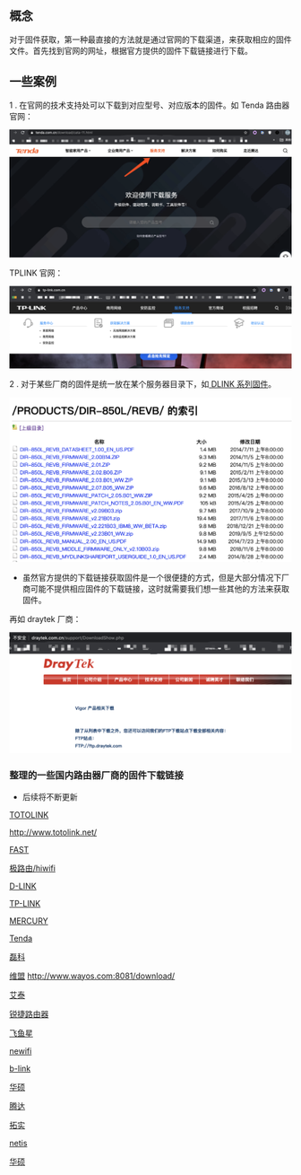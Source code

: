 ## 概念

对于固件获取，第一种最直接的方法就是通过官网的下载渠道，来获取相应的固件文件。首先找到官网的网址，根据官方提供的固件下载链接进行下载。

## 一些案例

1 . 在官网的技术支持处可以下载到对应型号、对应版本的固件。如 Tenda 路由器官网：

 ![](./img/pic1.png)

TPLINK 官网：
	
 
![](./img/pic2.png)

2 . 对于某些厂商的固件是统一放在某个服务器目录下，如[ DLINK 系列固件](ftp://ftp2.dlink.com/PRODUCTS/ " DLINK 系列固件")。

![](./img/pic3.png)

- 虽然官方提供的下载链接获取固件是一个很便捷的方式，但是大部分情况下厂商可能不提供相应固件的下载链接，这时就需要我们想一些其他的方法来获取固件。

再如 draytek 厂商：

![](./img/pic4.png)

### 整理的一些国内路由器厂商的固件下载链接

- 后续将不断更新

[TOTOLINK][152]

http://www.totolink.net/

[FAST][153]

[极路由/hiwifi][154]

[D-LINK][155]

[TP-LINK][156]

[MERCURY][157]

[Tenda][158]

[磊科][159]

[维盟][160]
http://www.wayos.com:8081/download/

[艾泰][161]

[锐捷路由器][162]

[飞鱼星][163]

[newifi][164]

[b-link][165]

[华硕][166]

[腾达][167]

[拓实][168]

[netis][169]

[华硕][170]


  [152]: http://www.totolink.cn/index.php/Download/list/121.html
  [153]: https://service.fastcom.com.cn/download-list.html#0
  [154]: https://app.hiwifi.com/dstore.php?m=download&a=info
  [155]: ftp://ftp2.dlink.com/PRODUCTS
  [156]: https://service.tp-link.com.cn/download?classtip=software&p=1&o=0
  [157]: https://service.mercurycom.com.cn/download-list.html
  [158]: https://www.tenda.com.cn/download/cata-11.html
  [159]: http://www.netcoretec.com/download.html
  [160]: http://www.wayos.com/download/luyougujian.html
  [161]: https://www.utt.com.cn/downloadcenter.php
  [162]: http://www.ruijie.com.cn/fw/rj/
  [163]: http://www.adslr.com/companyfile/2/
  [164]: http://www.newifi.com/download.shtml
  [165]: http://www.b-link.net.cn/download.php?CateId=11
  [166]: https://www.asus.com.cn/support/Download-Center/
  [167]: https://www.tenda.com.cn/download/cata-11.html
  [168]: http://www.tuoshi.cn/download.asp
  [169]: http://www.netis-systems.com/Suppory/de_details/id/1/de/50.html
  [170]: https://www.asus.com.cn/Networking/RTAC68U/HelpDesk_BIOS/


